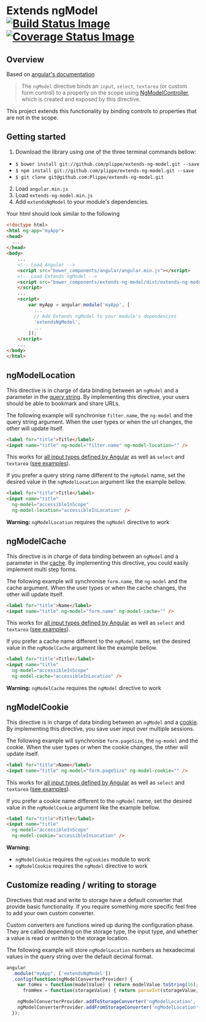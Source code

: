 # Extends ngModel &nbsp; [![Build Status Image](https://api.travis-ci.org/Plippe/extends-ng-model.svg?branch=master)](https://travis-ci.org/Plippe/extends-ng-model)  [![Coverage Status Image](https://coveralls.io/repos/Plippe/extends-ng-model/badge.svg?branch=master&service=github)](https://coveralls.io/github/Plippe/extends-ng-model?branch=master)

## Overview

Based on [angular's documentation](https://docs.angularjs.org/api/ng/directive/ngModel)
> The `ngModel` directive binds an `input`, `select`, `textarea` (or custom form control) to a property on the scope using [NgModelController](https://docs.angularjs.org/api/ng/type/ngModel.NgModelController), which is created and exposed by this directive.

This project extends this functionality by binding controls to properties that are not in the scope.


## Getting started

1. Download the library using one of the three terminal commands bellow:
  - `$ bower install git://github.com/plippe/extends-ng-model.git --save`
  - `$ npm install git://github.com/plippe/extends-ng-model.git --save`
  - `$ git clone git@github.com:Plippe/extends-ng-model.git`
2. Load `angular.min.js`
3. Load `extends-ng-model.min.js`
4. Add `extendsNgModel` to your module's dependencies.

Your html should look similar to the following

```html
<!doctype html>
<html ng-app="myApp">
<head>
  ...
</head>
<body>
    ...
    <!-- Load Angular -->
    <script src="bower_components/angular/angular.min.js"></script>
    <!-- Load Extends ngModel -->
    <script src="bower_components/extends-ng-model/dist/extends-ng-model.min.js">
    </script>
    ...
    <script>
        var myApp = angular.module('myApp', [
          ...
          // Add Extends ngModel to your module's dependencies
          'extendsNgModel',
          ...
        ]);
    </script>
    ...
</body>
</html>
```

## ngModelLocation

This directive is in charge of data binding between an `ngModel` and a parameter in the [query string](https://en.wikipedia.org/wiki/Query_string). By implementing this directive, your users should be able to bookmark and share URLs.

The following example will synchronise `filter.name`, the `ng-model` and the query string argument. When the user types or when the url changes, the other will update itself.

```html
<label for="title">Title</label>
<input name="title" ng-model="filter.name" ng-model-location="" />
```

This works for [all input types defined by Angular](https://docs.angularjs.org/api/ng/input) as well as `select` and `textarea` ([see examples](https://github.com/Plippe/extends-ng-model/blob/master/example/ng-model-storage/ng-model-location.html)).

If you prefer a query string name different to the `ngModel` name, set the desired value in the `ngModelLocation` argument like the example bellow.

```html
<label for="title">Title</label>
<input name="title"
  ng-model="accessibleInScope"
  ng-model-location="accessibleInLocation" />
```

**Warning:** `ngModelLocation` requires the `ngModel` directive to work


## ngModelCache

This directive is in charge of data binding between an `ngModel` and a parameter in the [cache](https://docs.angularjs.org/api/ng/type/$cacheFactory.Cache). By implementing this directive, you could easily implement multi step forms.

The following example will synchronise `form.name`, the `ng-model` and the cache argument. When the user types or when the cache changes, the other will update itself.

```html
<label for="title">Name</label>
<input name="title" ng-model="form.name" ng-model-cache="" />
```

This works for [all input types defined by Angular](https://docs.angularjs.org/api/ng/input) as well as `select` and `textarea` ([see examples](https://github.com/Plippe/extends-ng-model/blob/master/example/ng-model-storage/ng-model-cache.html)).

If you prefer a cache name different to the `ngModel` name, set the desired value in the `ngModelCache` argument like the example bellow.

```html
<label for="title">Title</label>
<input name="title"
  ng-model="accessibleInScope"
  ng-model-cache="accessibleInLocation" />
```

**Warning:** `ngModelCache` requires the `ngModel` directive to work


## ngModelCookie

This directive is in charge of data binding between an `ngModel` and a [cookie](https://docs.angularjs.org/api/ngCookies/service/$cookies). By implementing this directive, you save user input over multiple sessions.

The following example will synchronise `form.pageSize`, the `ng-model` and the cookie. When the user types or when the cookie changes, the other will update itself.

```html
<label for="title">Name</label>
<input name="title" ng-model="form.pageSize" ng-model-cookie="" />
```

This works for [all input types defined by Angular](https://docs.angularjs.org/api/ng/input) as well as `select` and `textarea` ([see examples](https://github.com/Plippe/extends-ng-model/blob/master/example/ng-model-storage/ng-model-cookie.html)).

If you prefer a cookie name different to the `ngModel` name, set the desired value in the `ngModelCookie` argument like the example bellow.

```html
<label for="title">Title</label>
<input name="title"
  ng-model="accessibleInScope"
  ng-model-cookie="accessibleInLocation" />
```

**Warning:**
  - `ngModelCookie` requires the `ngCookies` module to work
  - `ngModelCookie` requires the `ngModel` directive to work


## Customize reading / writing to storage

Directives that read and write to storage have a default converter that provide basic functionality. If you require something more specific feel free to add your own custom converter.

Custom converters are functions wired up during the configuration phase. They are called depending on the storage type, the input type, and whether a value is read or written to the storage location.

The following example will store `ngModelLocation` numbers as hexadecimal values in the query string over the default decimal format.

```js
angular
  .module("myApp", ['extendsNgModel'])
  .config(function(ngModelConverterProvider) {
    var toHex = function(modelValue) { return modelValue.toString(16); },
      fromHex = function(storageValue) { return parseInt(storageValue, 16); };

    ngModelConverterProvider.addToStorageConverter('ngModelLocation', 'number', toHex);
    ngModelConverterProvider.addFromStorageConverter('ngModelLocation', 'number', fromHex);
  });
```
